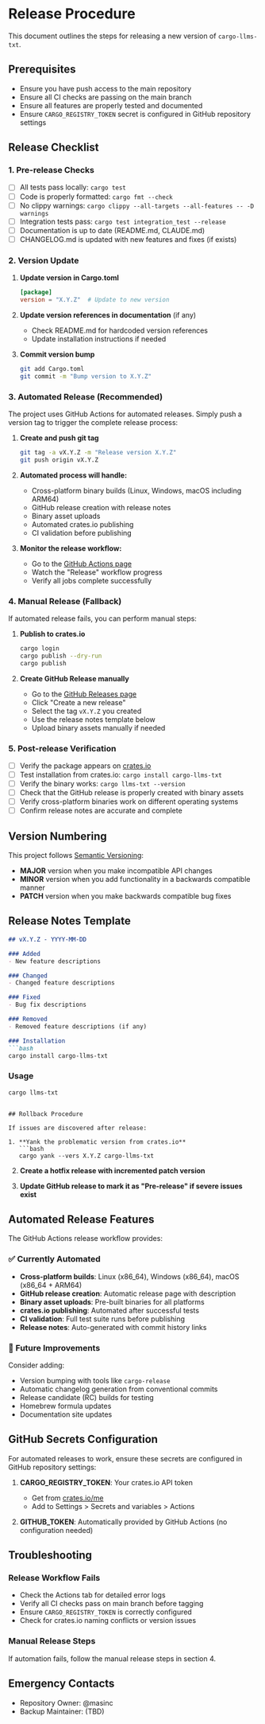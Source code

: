 # Release Procedure

This document outlines the steps for releasing a new version of `cargo-llms-txt`.

## Prerequisites

- Ensure you have push access to the main repository
- Ensure all CI checks are passing on the main branch
- Ensure all features are properly tested and documented
- Ensure `CARGO_REGISTRY_TOKEN` secret is configured in GitHub repository settings

## Release Checklist

### 1. Pre-release Checks

- [ ] All tests pass locally: `cargo test`
- [ ] Code is properly formatted: `cargo fmt --check`
- [ ] No clippy warnings: `cargo clippy --all-targets --all-features -- -D warnings`
- [ ] Integration tests pass: `cargo test integration_test --release`
- [ ] Documentation is up to date (README.md, CLAUDE.md)
- [ ] CHANGELOG.md is updated with new features and fixes (if exists)

### 2. Version Update

1. **Update version in Cargo.toml**
   ```toml
   [package]
   version = "X.Y.Z"  # Update to new version
   ```

2. **Update version references in documentation** (if any)
   - Check README.md for hardcoded version references
   - Update installation instructions if needed

3. **Commit version bump**
   ```bash
   git add Cargo.toml
   git commit -m "Bump version to X.Y.Z"
   ```

### 3. Automated Release (Recommended)

The project uses GitHub Actions for automated releases. Simply push a version tag to trigger the complete release process:

1. **Create and push git tag**
   ```bash
   git tag -a vX.Y.Z -m "Release version X.Y.Z"
   git push origin vX.Y.Z
   ```

2. **Automated process will handle:**
   - Cross-platform binary builds (Linux, Windows, macOS including ARM64)
   - GitHub release creation with release notes
   - Binary asset uploads
   - Automated crates.io publishing
   - CI validation before publishing

3. **Monitor the release workflow:**
   - Go to the [GitHub Actions page](https://github.com/masinc/cargo-llms-txt/actions)
   - Watch the "Release" workflow progress
   - Verify all jobs complete successfully

### 4. Manual Release (Fallback)

If automated release fails, you can perform manual steps:

1. **Publish to crates.io**
   ```bash
   cargo login
   cargo publish --dry-run
   cargo publish
   ```

2. **Create GitHub Release manually**
   - Go to the [GitHub Releases page](https://github.com/masinc/cargo-llms-txt/releases)
   - Click "Create a new release"
   - Select the tag `vX.Y.Z` you created
   - Use the release notes template below
   - Upload binary assets manually if needed

### 5. Post-release Verification

- [ ] Verify the package appears on [crates.io](https://crates.io/crates/cargo-llms-txt)
- [ ] Test installation from crates.io: `cargo install cargo-llms-txt`
- [ ] Verify the binary works: `cargo llms-txt --version`
- [ ] Check that the GitHub release is properly created with binary assets
- [ ] Verify cross-platform binaries work on different operating systems
- [ ] Confirm release notes are accurate and complete

## Version Numbering

This project follows [Semantic Versioning](https://semver.org/):

- **MAJOR** version when you make incompatible API changes
- **MINOR** version when you add functionality in a backwards compatible manner
- **PATCH** version when you make backwards compatible bug fixes

## Release Notes Template

```markdown
## vX.Y.Z - YYYY-MM-DD

### Added
- New feature descriptions

### Changed
- Changed feature descriptions

### Fixed
- Bug fix descriptions

### Removed
- Removed feature descriptions (if any)

### Installation
```bash
cargo install cargo-llms-txt
```

### Usage
```bash
cargo llms-txt
```
```

## Rollback Procedure

If issues are discovered after release:

1. **Yank the problematic version from crates.io**
   ```bash
   cargo yank --vers X.Y.Z cargo-llms-txt
   ```

2. **Create a hotfix release with incremented patch version**

3. **Update GitHub release to mark it as "Pre-release" if severe issues exist**

## Automated Release Features

The GitHub Actions release workflow provides:

### ✅ Currently Automated
- **Cross-platform builds**: Linux (x86_64), Windows (x86_64), macOS (x86_64 + ARM64)
- **GitHub release creation**: Automatic release page with description
- **Binary asset uploads**: Pre-built binaries for all platforms
- **crates.io publishing**: Automated after successful tests
- **CI validation**: Full test suite runs before publishing
- **Release notes**: Auto-generated with commit history links

### 🔄 Future Improvements
Consider adding:
- Version bumping with tools like `cargo-release`
- Automatic changelog generation from conventional commits  
- Release candidate (RC) builds for testing
- Homebrew formula updates
- Documentation site updates

## GitHub Secrets Configuration

For automated releases to work, ensure these secrets are configured in GitHub repository settings:

1. **CARGO_REGISTRY_TOKEN**: Your crates.io API token
   - Get from [crates.io/me](https://crates.io/me)
   - Add to Settings > Secrets and variables > Actions

2. **GITHUB_TOKEN**: Automatically provided by GitHub Actions (no configuration needed)

## Troubleshooting

### Release Workflow Fails
- Check the Actions tab for detailed error logs
- Verify all CI checks pass on main branch before tagging
- Ensure `CARGO_REGISTRY_TOKEN` is correctly configured
- Check for crates.io naming conflicts or version issues

### Manual Release Steps
If automation fails, follow the manual release steps in section 4.

## Emergency Contacts

- Repository Owner: @masinc
- Backup Maintainer: (TBD)